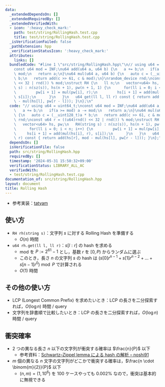 ```yaml
---
data:
  _extendedDependsOn: []
  _extendedRequiredBy: []
  _extendedVerifiedWith:
  - icon: ':heavy_check_mark:'
    path: test/string/RollingHash.test.cpp
    title: test/string/RollingHash.test.cpp
  _isVerificationFailed: false
  _pathExtension: hpp
  _verificationStatusIcon: ':heavy_check_mark:'
  attributes:
    links: []
  bundledCode: "#line 1 \"src/string/RollingHash.hpp\"\n// using u64 = uint64_t;\n\
    const u64 mod = INF;\nu64 add(u64 a, u64 b) {\n   a += b;\n   if(a >= mod) a -=\
    \ mod;\n   return a;\n}\nu64 mul(u64 a, u64 b) {\n   auto c = (__uint128_t)a *\
    \ b;\n   return add(c >> 61, c & mod);\n}\nrandom_device rnd;\nconst u64 r = ((u64)rnd()\
    \ << 32 | rnd()) % mod;\nstruct RH {\n   ll n;\n   vector<u64> hs, pw;\n   RH(string\
    \ s) : n(sz(s)), hs(n + 1), pw(n + 1, 1) {\n      for(ll i = 0; i < n; i++) {\n\
    \         pw[i + 1] = mul(pw[i], r);\n         hs[i + 1] = add(mul(hs[i], r),\
    \ s[i]);\n      }\n   }\n   u64 get(ll l, ll r) const { return add(hs[r], mod\
    \ - mul(hs[l], pw[r - l])); }\n};\n"
  code: "// using u64 = uint64_t;\nconst u64 mod = INF;\nu64 add(u64 a, u64 b) {\n\
    \   a += b;\n   if(a >= mod) a -= mod;\n   return a;\n}\nu64 mul(u64 a, u64 b)\
    \ {\n   auto c = (__uint128_t)a * b;\n   return add(c >> 61, c & mod);\n}\nrandom_device\
    \ rnd;\nconst u64 r = ((u64)rnd() << 32 | rnd()) % mod;\nstruct RH {\n   ll n;\n\
    \   vector<u64> hs, pw;\n   RH(string s) : n(sz(s)), hs(n + 1), pw(n + 1, 1) {\n\
    \      for(ll i = 0; i < n; i++) {\n         pw[i + 1] = mul(pw[i], r);\n    \
    \     hs[i + 1] = add(mul(hs[i], r), s[i]);\n      }\n   }\n   u64 get(ll l, ll\
    \ r) const { return add(hs[r], mod - mul(hs[l], pw[r - l])); }\n};"
  dependsOn: []
  isVerificationFile: false
  path: src/string/RollingHash.hpp
  requiredBy: []
  timestamp: '2024-05-31 15:50:32+09:00'
  verificationStatus: LIBRARY_ALL_AC
  verifiedWith:
  - test/string/RollingHash.test.cpp
documentation_of: src/string/RollingHash.hpp
layout: document
title: Rolling Hash
---
```

- 参考実装：[tatyam](https://github.com/tatyam-prime/kyopro_library/blob/master/RollingHash.cpp)

## 使い方

- `RH rh(string s)`：文字列 $s$ に対する Rolling Hash を準備する
    - $O(n)$ 時間
- `u64 rh.get(ll l, ll r)`：$s[l:r]$ の hash を求める
    - mod を $P := 2^{61}-1$ とし，基数 $r$ を $[0, P)$ からランダムに選ぶ
    - このとき，長さ $n$ の文字列 $s$ の hash は $(s[0] r^{n-1} + s[1] r^{n-2} + \dots + s[n-1] r^0) \bmod P$ で計算される
    - $O(1)$ 時間

## その他の使い方

- LCP (Longest Common Prefix) を求めたいとき：LCP の長さを二分探索すれば，$O(\log n)$ 時間 / query
- 文字列を辞書順で比較したいとき：LCP の長さを二分探索すれば，$O(\log n)$ 時間 / query

## 衝突確率

- $2$ つの異なる長さ $n$ 以下の文字列が衝突する確率は $\frac{n}{P}$ 以下
    - 参考資料：[Schwartz–Zippel lemma による hash の解析 – noshi91](https://github.com/noshi91/blog/blob/master/pages/hash.pdf)
- $m$ 個の異なる $n$ 文字の文字列がどこかで衝突する確率は，$\frac{n \cdot \binom{m}{2}}{P}$ 以下
    - $(n, m) = (1, 10^6)$ を $100$ ケースやっても $0.002\%$ なので，衝突は基本的に無視できる
